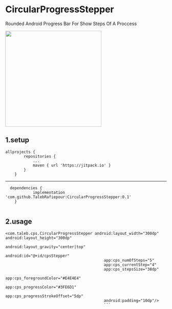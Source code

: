 # CircularProgressStepper
Rounded Android Progress Bar For Show Steps Of A Proccess

<img src="https://github.com/TalebRafiepour/CircularProgressStepper/blob/master/cps-gif.gif" width="300"> 

## 1.setup 

```
allprojects {
		repositories {
			...
			maven { url 'https://jitpack.io' }
		}
	}
```
  
  -------------------------------------
  
```
  dependencies {
	        implementation 'com.github.TalebRafiepour:CircularProgressStepper:0.1'
	}
   
```
## 2.usage

```
<com.taleb.cps.CircularProgressStepper android:layout_width="300dp" android:layout_height="300dp"
                                           android:layout_gravity="center|top"
                                           android:id="@+id/cpsStepper"
                                           app:cps_numOfSteps="5"
                                           app:cps_currentStep="4"
                                           app:cps_stepsSize="38dp"
                                           app:cps_foregroundColor="#E4E4E4"
                                           app:cps_progressColor="#3FE6D1"
                                           app:cps_progressStrokeOffset="5dp"
                                           android:padding="10dp"/>
                                           ```
